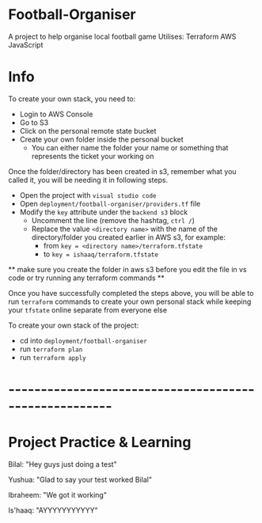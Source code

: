 # Football-Organiser

A project to help organise local football game
Utilises:
Terraform
AWS
JavaScript

# Info

To create your own stack, you need to:

- Login to AWS Console
- Go to S3
- Click on the personal remote state bucket
- Create your own folder inside the personal bucket
  - You can either name the folder your name or something that represents the ticket your working on

Once the folder/directory has been created in s3, remember what you called it, you will be needing it in following steps.

- Open the project with `visual studio code`
- Open `deployment/football-organiser/providers.tf` file
- Modify the `key` attribute under the `backend s3` block
  - Uncomment the line (remove the hashtag, `ctrl /`)
  - Replace the value `<directory name>` with the name of the directory/folder you created earlier in AWS s3, for example:
    - from `key = <directory name>/terraform.tfstate`
    - to `key = ishaaq/terraform.tfstate`

** make sure you create the folder in aws s3 before you edit the file in vs code or try running any terraform commands **

Once you have successfully completed the steps above, you will be able to run `terraform` commands to create your own personal stack while keeping your `tfstate` online separate from everyone else

To create your own stack of the project:

- cd into `deployment/football-organiser`
- run `terraform plan`
- run `terraform apply`


# ------------------------------------------------------
# Project Practice & Learning

Bilal: "Hey guys just doing a test"

Yushua: "Glad to say your test worked Bilal"

Ibraheem: "We got it working"

Is'haaq: "AYYYYYYYYYYY"


